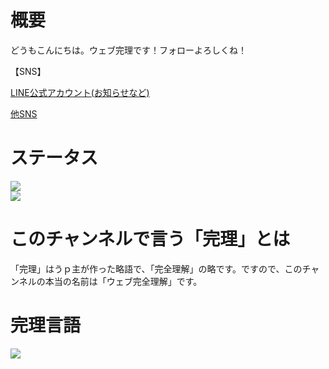 # 概要

どうもこんにちは。ウェブ完理です！フォローよろしくね！

【SNS】

[LINE公式アカウント(お知らせなど)](https://line.me/R/ti/p/@025lbtsh)

[他SNS](https://lit.link/archjaguar13)



# ステータス
![](http://github-profile-summary-cards.vercel.app/api/cards/stats?username=pocketpoem24493&theme=github)
<br>
![](http://github-profile-summary-cards.vercel.app/api/cards/repos-per-language?username=pocketpoem24493&theme=github)
<br>


# このチャンネルで言う「完理」とは
「完理」はうｐ主が作った略語で、「完全理解」の略です。ですので、このチャンネルの本当の名前は「ウェブ完全理解」です。


# 完理言語
<img src="https://skillicons.dev/icons?i=html,css,js,python&perline=2">
